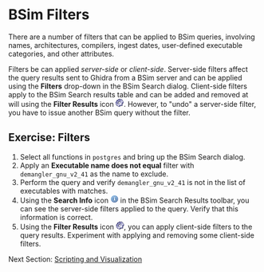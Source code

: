 # BSim Filters

There are a number of filters that can be applied to BSim queries, involving names, architectures, compilers, ingest dates, user-defined executable categories, and other attributes.

Filters be can applied *server-side* or *client-side*.
Server-side filters affect the query results sent to Ghidra from a BSim server and can be applied using the **Filters** drop-down in the BSim Search dialog.
Client-side filters apply to the BSim Search results table and can be added and removed at will using the **Filter Results** icon ![Filter Results](images/exec.png).
However, to "undo" a server-side filter, you have to issue another BSim query without the filter.



## Exercise: Filters

1. Select all functions in ``postgres`` and bring up the BSim Search dialog.
1. Apply an **Executable name does not equal** filter with ``demangler_gnu_v2_41`` as the name to exclude.
1. Perform the query and verify ``demangler_gnu_v2_41`` is not in the list of executables with matches.
1. Using the **Search Info** icon ![Search Info](images/information.png) in the BSim Search Results toolbar, you can see the server-side filters applied to the query.
Verify that this information is correct.
1. Using the **Filter Results** icon ![Filter Results](images/exec.png), you can apply client-side filters to the query results. Experiment with applying and removing some client-side filters.

Next Section: [Scripting and Visualization](BSimTutorial_Scripting.md)